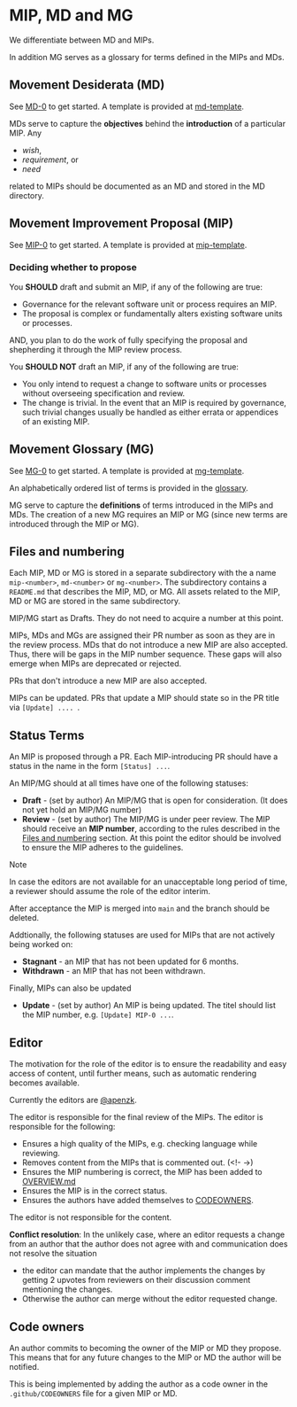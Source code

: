 
# MIP, MD and MG

We differentiate between MD and MIPs. 

In addition MG serves as a glossary for terms defined in the MIPs and MDs.

## Movement Desiderata (MD) 

See [MD-0](./MD/md-0) to get started. A template is provided at [md-template](md-template.md).

MDs serve to capture the **objectives** behind the **introduction** of a particular MIP.
Any  
- _wish_, 
- _requirement_, or 
- _need_ 

related to MIPs should be documented as an MD and stored in the MD directory. 

## Movement Improvement Proposal (MIP)

See [MIP-0](./MIP/mip-0) to get started. A template is provided at [mip-template](mip-template.md).


### Deciding whether to propose
You **SHOULD** draft and submit an MIP, if any of the following are true:
- Governance for the relevant software unit or process requires an MIP.
- The proposal is complex or fundamentally alters existing software units or processes.

AND, you plan to do the work of fully specifying the proposal and shepherding it through the MIP review process. 

You **SHOULD NOT** draft an MIP, if any of the following are true:
- You only intend to request a change to software units or processes without overseeing specification and review.
- The change is trivial. In the event that an MIP is required by governance, such trivial changes usually be handled as either errata or appendices of an existing MIP. 

## Movement Glossary (MG)

See [MG-0](./MIP/mg-0) to get started. A template is provided at [mg-template](mg-template.md).

An alphabetically ordered list of terms is provided in the [glossary](GLOSSARY.md).

MG serve to capture the **definitions** of terms introduced in the MIPs and MDs. The creation of a new MG requires an MIP or MG (since new terms are introduced through the MIP or MG).


## Files and numbering

Each MIP, MD or MG is stored in a separate subdirectory with the a name `mip-<number>`, `md-<number>` or `mg-<number>`. The subdirectory contains a `README.md` that describes the MIP, MD, or MG. All assets related to the MIP, MD or MG are stored in the same subdirectory.

MIP/MG start as Drafts. They do not need to acquire a number at this point. 

MIPs, MDs and MGs are assigned their PR number as soon as they are in the review process. MDs that do not introduce a new MIP are also accepted. Thus, there will be gaps in the MIP number sequence. These gaps will also emerge when MIPs are deprecated or rejected.

PRs that don't introduce a new MIP are also accepted. 

MIPs can be updated. PRs that update a MIP should state so in the PR title via `[Update] .... `. 

## Status Terms
An MIP is proposed through a PR. Each MIP-introducing PR should have a status in the name in the form `[Status] ...`.

An MIP/MG should at all times have one of the following statuses:
- **Draft** - (set by author) An MIP/MG that is open for consideration. (It does not yet hold an MIP/MG number)
- **Review** - (set by author) The MIP/MG is under peer review. The MIP should receive an **MIP number**, according to the rules described in the [Files and numbering](#files-and-numbering) section. At this point the editor should be involved to ensure the MIP adheres to the guidelines.

>[!Note]
> In case the editors are not available for an unacceptable long period of time, a reviewer should assume the role of the editor interim. 

After acceptance the MIP is merged into `main` and the branch should be deleted.

Addtionally, the following statuses are used for MIPs that are not actively being worked on:
- **Stagnant** - an MIP that has not been updated for 6 months.
- **Withdrawn** - an MIP that has not been withdrawn.


Finally, MIPs can also be updated
- **Update** - (set by author) An MIP is being updated. The titel should list the MIP number, e.g. `[Update] MIP-0 ...`.


## Editor

The motivation for the role of the editor is to ensure the readability and easy access of content, until further means, such as automatic rendering becomes available.

Currently the editors are [@apenzk](https://github.com/apenzk). 

The editor is responsible for the final review of the MIPs. The editor is responsible for the following:
- Ensures a high quality of the MIPs, e.g. checking language while reviewing.
- Removes content from the MIPs that is commented out. (<!- ->)
- Ensures the MIP numbering is correct, the MIP has been added to [OVERVIEW.md](./OVERVIEW.md)
- Ensures the MIP is in the correct status. 
- Ensures the authors have added themselves to [CODEOWNERS](./.github/CODEOWNERS).

The editor is not responsible for the content. 

**Conflict resolution**: In the unlikely case, where an editor requests a change from an author that the author does not agree with and communication does not resolve the situation
- the editor can mandate that the author implements the changes by getting 2 upvotes from reviewers on their discussion comment mentioning the changes.
- Otherwise the author can merge without the editor requested change.


## Code owners
An author commits to becoming the owner of the MIP or MD they propose. This means that for any future changes to the MIP or MD the author will be notified. 

This is being implemented by adding the author as a code owner in the `.github/CODEOWNERS` file for a given MIP or MD.
